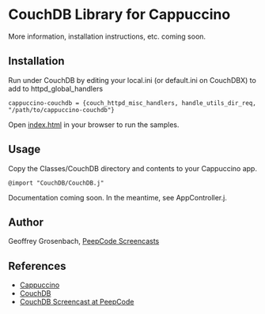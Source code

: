CouchDB Library for Cappuccino
==============================

More information, installation instructions, etc. coming soon.

## Installation

Run under CouchDB by editing your local.ini (or default.ini on CouchDBX) to add to httpd_global_handlers

    cappuccino-couchdb = {couch_httpd_misc_handlers, handle_utils_dir_req, "/path/to/cappuccino-couchdb"}

Open [index.html](http://localhost:5984/cappuccino-couchdb/index.html) in your browser to run the samples.

## Usage

Copy the Classes/CouchDB directory and contents to your Cappuccino app.

    @import "CouchDB/CouchDB.j"

Documentation coming soon. In the meantime, see AppController.j.

## Author

Geoffrey Grosenbach, [PeepCode Screencasts](http://peepcode.com)

## References

* [Cappuccino](http://cappuccino.org)
* [CouchDB](http://couchdb.apache.org/)
* [CouchDB Screencast at PeepCode](http://peepcode.com/products/couchdb-with-rails)


